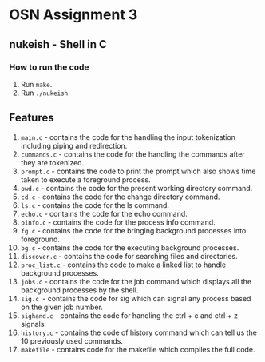 # OSN Assignment 3

## nukeish - Shell in C

### How to run the code
1. Run `make`.
2. Run `./nukeish`

## Features
1. `main.c` - contains the code for the handling the input tokenization including piping and redirection.
2. `cummands.c` - contains the code for the handling the commands after they are tokenized.
3. `prompt.c` - contains the code to print the prompt which also shows time taken to execute a foreground process.
4. `pwd.c` - contains the code for the present working directory command.
5. `cd.c` - contains the code for the change directory command.
6. `ls.c` - contains the code for the ls command.
7. `echo.c` - contains the code for the echo command.
8. `pinfo.c` - contains the code for the process info command.
9. `fg.c` - contains the code for the bringing background processes into foreground.
10. `bg.c` - contains the code for the executing background processes.
11. `discover.c` - contains the code for searching files and directories.
12. `proc_list.c` - contains the code to make a linked list to handle background processes.
13. `jobs.c` - contains the code for the job command which displays all the background processes by the shell.
14. `sig.c `- contains the code for sig which can signal any process based on the given job number.
15. `sighand.c` - contains the code for handling the ctrl + c and ctrl + z signals.
16. `history.c` - contains the code of history command which can tell us the 10 previously used commands.
17. `makefile` - contains code for the makefile which compiles the full code.